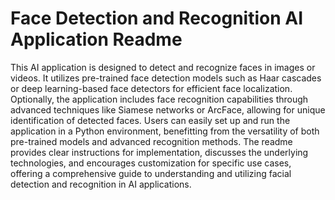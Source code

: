 # Face Detection and Recognition AI Application Readme

This AI application is designed to detect and recognize faces in images or videos. It utilizes pre-trained face detection models such as Haar cascades or deep learning-based face detectors for efficient face localization. Optionally, the application includes face recognition capabilities through advanced techniques like Siamese networks or ArcFace, allowing for unique identification of detected faces. Users can easily set up and run the application in a Python environment, benefitting from the versatility of both pre-trained models and advanced recognition methods. The readme provides clear instructions for implementation, discusses the underlying technologies, and encourages customization for specific use cases, offering a comprehensive guide to understanding and utilizing facial detection and recognition in AI applications.
